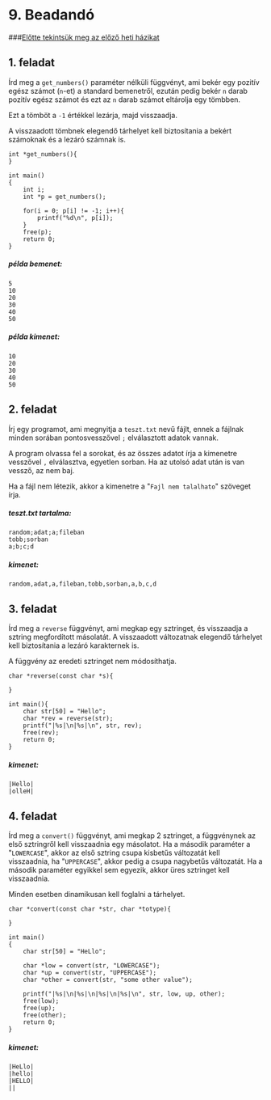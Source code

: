 
# 9. Beadandó

###[Előtte tekintsük meg az előző heti házikat](https://github.com/VGeorgee/Prog1/tree/master/orai-anyag/9.%20het/hazifeladat-megoldasok)

## 1. feladat
Írd meg a `get_numbers()` paraméter nélküli függvényt,
ami bekér egy pozitív egész számot (`n`-et) a standard bemenetről, 
ezután pedig bekér `n` darab pozitív egész számot
és ezt az `n` darab számot eltárolja egy tömbben.

Ezt a tömböt a `-1` értékkel lezárja, majd visszaadja.

A visszaadott tömbnek elegendő tárhelyet kell biztosítania
a bekért számoknak és a lezáró számnak is.

```
int *get_numbers(){
}

int main()
{
    int i;
    int *p = get_numbers();

    for(i = 0; p[i] != -1; i++){
        printf("%d\n", p[i]);
    }
    free(p);
    return 0;
}
```


##### példa bemenet:
```
5
10
20
30
40
50
```

##### példa kimenet:
```
10
20
30
40
50
```

## 2. feladat
Írj egy programot, ami megnyitja a `teszt.txt` nevű fájlt,
ennek a fájlnak minden sorában pontosvesszővel `;` elválasztott adatok vannak.

A program olvassa fel a sorokat, és az összes adatot írja a kimenetre
vesszővel `,` elválasztva, egyetlen sorban. Ha az utolsó
adat után is van vessző, az nem baj.

Ha a fájl nem létezik, akkor a kimenetre a "`Fajl nem talalhato`"
szöveget írja.



##### teszt.txt tartalma:
```
random;adat;a;fileban
tobb;sorban
a;b;c;d
```
##### kimenet:
```
random,adat,a,fileban,tobb,sorban,a,b,c,d
```



## 3. feladat
Írd meg a `reverse` függvényt, ami megkap egy sztringet,
és visszaadja a sztring megfordított másolatát.
A visszaadott változatnak elegendő tárhelyet kell biztosítania 
a lezáró karakternek is.


A függvény az eredeti sztringet nem módosíthatja.
```
char *reverse(const char *s){

}

int main(){
    char str[50] = "Hello";
    char *rev = reverse(str);
    printf("|%s|\n|%s|\n", str, rev);
    free(rev);
    return 0;
}
```

##### kimenet:
```
|Hello|
|olleH|
```



## 4. feladat
Írd meg a `convert()` függvényt, ami megkap 2 sztringet,
a függvénynek az első sztringről kell visszaadnia egy másolatot.
Ha a második paraméter a "`LOWERCASE`", akkor az első sztring
csupa kisbetűs változatát kell visszaadnia, ha "`UPPERCASE`",
akkor pedig a csupa nagybetűs változatát.
Ha a második paraméter egyikkel sem egyezik, akkor üres sztringet
kell visszaadnia. 

Minden esetben dinamikusan kell foglalni
a tárhelyet.



```
char *convert(const char *str, char *totype){

}

int main()
{
    char str[50] = "HeLlo";

    char *low = convert(str, "LOWERCASE");
    char *up = convert(str, "UPPERCASE");
    char *other = convert(str, "some other value");

    printf("|%s|\n|%s|\n|%s|\n|%s|\n", str, low, up, other);
    free(low);
    free(up);
    free(other);
    return 0;
}
```

##### kimenet:
```
|HeLlo|
|hello|
|HELLO|
||
```


